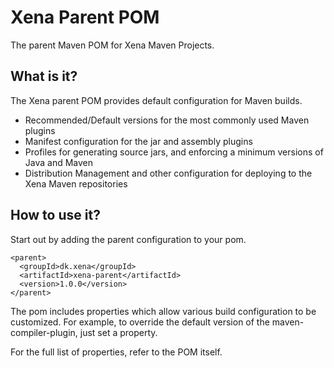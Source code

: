 Xena Parent POM
=================
The parent Maven POM for Xena Maven Projects.

What is it?
-----------
The Xena parent POM provides default configuration for Maven builds.
 
* Recommended/Default versions for the most commonly used Maven plugins
* Manifest configuration for the jar and assembly plugins
* Profiles for generating source jars, and enforcing a minimum versions of 
  Java and Maven
* Distribution Management and other configuration for deploying to the 
  Xena Maven repositories

How to use it?
--------------
Start out by adding the parent configuration to your pom.

    <parent>
      <groupId>dk.xena</groupId>
      <artifactId>xena-parent</artifactId>
      <version>1.0.0</version>
    </parent>

The pom includes properties which allow various build configuration to be 
customized.  For example, to override the default version of the
maven-compiler-plugin, just set a property.

For the full list of properties, refer to the POM itself.

